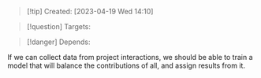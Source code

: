 
>[!tip] Created: [2023-04-19 Wed 14:10]

>[!question] Targets: 

>[!danger] Depends: 

If we can collect data from project interactions, we should be able to train a model that will balance the contributions of all, and assign results from it.